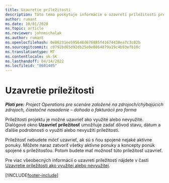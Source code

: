 ```yaml
---
title: Uzavretie príležitosti
description: Táto téma poskytuje informácie o uzavretí príležitosti pre projekt.
author: rumant
ms.date: 10/01/2020
ms.topic: article
ms.reviewer: johnmichalak
ms.author: rumant
ms.openlocfilehash: 0e86231ee595646d676885f41674438ea7c3c02b
ms.sourcegitcommit: c0792bd65d92db25e0e8864879a19c4b93efb10c
ms.translationtype: MT
ms.contentlocale: sk-SK
ms.lasthandoff: 04/14/2022
ms.locfileid: "8601405"
---
```

# <a name="close-an-opportunity"></a>Uzavretie príležitosti

_**Platí pre:** Project Operations pre scenáre založené na zdrojoch/chýbajúcich zdrojoch, čiastočné nasadenie – dohoda o fakturácii pro forma_

Príležitosti projektu je možné uzavrieť ako využité alebo nevyužité. Dialógové okno **Uzavrieť príležitosť** umožňuje zadať dôvod stavu, dátum a ďalšie podrobnosti o využití alebo nevyužití príležitosti.

Príležitosť nebudete môcť uzavrieť, ak sú s ňou spojené nejaké aktívne ponuky. Môžete naraz zatvoriť všetky aktívne ponuky a koncepty ponúk spojené s príležitosťou. Potom budete mať možnosť túto príležitosť uzavrieť.

Pre viac všeobecných informácií o uzavretí príležitostí nájdete v časti [Uzavretie príležitosti ako využitej alebo nevyužitej](/dynamics365/sales-enterprise/close-opportunity-won-lost-sales).


[!INCLUDE[footer-include](../includes/footer-banner.md)]